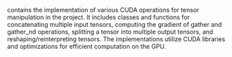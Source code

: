 contains the implementation of various CUDA operations for tensor manipulation in the project. It includes classes and functions for concatenating multiple input tensors, computing the gradient of gather and gather_nd operations, splitting a tensor into multiple output tensors, and reshaping/reinterpreting tensors. The implementations utilize CUDA libraries and optimizations for efficient computation on the GPU.